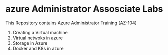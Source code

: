 # azure Administrator Assosciate Labs

This Repository contains Azure Administrator Training (AZ-104)

1. Creating a Virtual machine
2. Virtual netwoks in azure
3. Storage in Azure
4. Docker and K8s in azure

